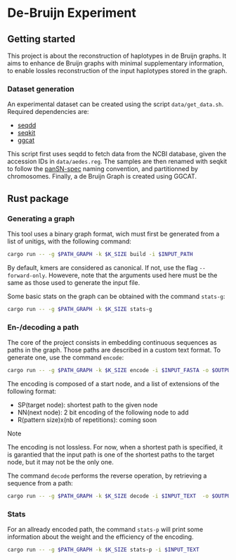# De-Bruijn Experiment

## Getting started
This project is about the reconstruction of haplotypes in de Bruijn graphs. It aims to enhance de Bruijn graphs with minimal supplementary information, to enable lossles reconstruction of the input haplotypes stored in the graph.

### Dataset generation
An experimental dataset can be created using the script `data/get_data.sh`. Required dependencies are:
- [seqdd](https://github.com/yoann-dufresne/seqdd)
- [seqkit](https://bioinf.shenwei.me/seqkit/)
- [ggcat](https://github.com/algbio/ggcat)

This script first uses seqdd to fetch data from the NCBI database, given the accession IDs in `data/aedes.reg`. The samples are then renamed with seqkit to follow the [panSN-spec](https://github.com/pangenome/PanSN-spec) naming convention, and partitionned by chromosomes. Finally, a de Bruijn Graph is created using GGCAT.

## Rust package
### Generating a graph
This tool uses a binary graph format, wich must first be generated from a list of unitigs, with the following command:
```bash
cargo run -- -g $PATH_GRAPH -k $K_SIZE build -i $INPUT_PATH
```
By default, kmers are considered as canonical. If not, use the flag `--forward-only`. Howevere, note that the arguments used here must be the same as those used to generate the input file.

Some basic stats on the graph can be obtained with the command `stats-g`:
```bash
cargo run -- -g $PATH_GRAPH -k $K_SIZE stats-g
```
### En-/decoding a path
The core of the project consists in embedding continuous sequences as paths in the graph. Those paths are described in a custom text format. To generate one, use the command `encode`:
```bash
cargo run -- -g $PATH_GRAPH -k $K_SIZE encode -i $INPUT_FASTA -o $OUTPUT_TEXT
```
The encoding is composed of a start node, and a list of extensions of the following format:
- SP(target node): shortest path to the given node
- NN(next node): 2 bit encoding of the following node to add
- R(pattern size)x(nb of repetitions): coming soon

> [!NOTE]
> The encoding is not lossless. For now, when a shortest path is specified, it is garantied that the input path is one of the shortest paths to the target node, but it may not be the only one.

The command `decode` performs the reverse operation, by retrieving a sequence from a path:
```bash
cargo run -- -g $PATH_GRAPH -k $K_SIZE decode -i $INPUT_TEXT  -o $OUTPUT_FASTA
```
### Stats
For an allready encoded path, the command `stats-p` will print some information about the weight and the efficiency of the encoding.
```bash
cargo run -- -g $PATH_GRAPH -k $K_SIZE stats-p -i $INPUT_TEXT
```